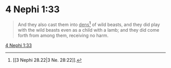 # 4 Nephi 1:33

> And they also cast them into <u>dens</u>[^a] of wild beasts, and they did play with the wild beasts even as a child with a lamb; and they did come forth from among them, receiving no harm.

[4 Nephi 1:33](https://www.churchofjesuschrist.org/study/scriptures/bofm/4-ne/1?lang=eng&id=p33#p33)


[^a]: [[3 Nephi 28.22|3 Ne. 28:22]].  

